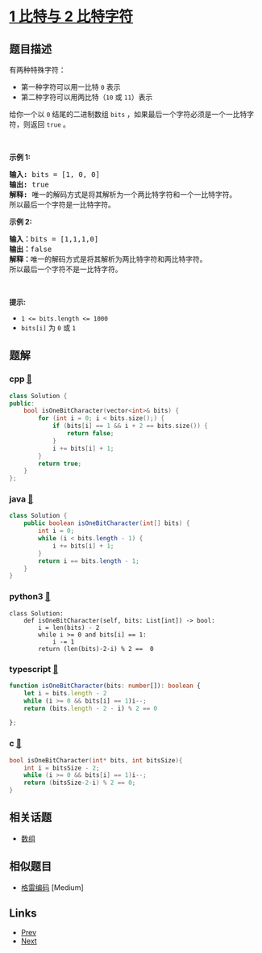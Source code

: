 
# [1 比特与 2 比特字符](https://leetcode-cn.com/problems/1-bit-and-2-bit-characters)

## 题目描述

<p>有两种特殊字符：</p>

<ul>
	<li>第一种字符可以用一比特&nbsp;<code>0</code> 表示</li>
	<li>第二种字符可以用两比特（<code>10</code>&nbsp;或&nbsp;<code>11</code>）表示</li>
</ul>

<p>给你一个以 <code>0</code> 结尾的二进制数组&nbsp;<code>bits</code>&nbsp;，如果最后一个字符必须是一个一比特字符，则返回 <code>true</code> 。</p>

<p>&nbsp;</p>

<p><strong>示例&nbsp;1:</strong></p>

<pre>
<strong>输入:</strong> bits = [1, 0, 0]
<strong>输出:</strong> true
<strong>解释:</strong> 唯一的解码方式是将其解析为一个两比特字符和一个一比特字符。
所以最后一个字符是一比特字符。
</pre>

<p><strong>示例&nbsp;2:</strong></p>

<pre>
<strong>输入：</strong>bits = [1,1,1,0]
<strong>输出：</strong>false
<strong>解释：</strong>唯一的解码方式是将其解析为两比特字符和两比特字符。
所以最后一个字符不是一比特字符。
</pre>

<p>&nbsp;</p>

<p><strong>提示:</strong></p>

<ul>
	<li><code>1 &lt;= bits.length &lt;= 1000</code></li>
	<li><code>bits[i]</code> 为 <code>0</code> 或 <code>1</code></li>
</ul>


## 题解

### cpp [🔗](1-bit-and-2-bit-characters.cpp) 
```cpp
class Solution {
public:
    bool isOneBitCharacter(vector<int>& bits) {
        for (int i = 0; i < bits.size();) {
            if (bits[i] == 1 && i + 2 == bits.size()) {
                return false;
            }
            i += bits[i] + 1;
        }
        return true;
    }
};
```
### java [🔗](1-bit-and-2-bit-characters.java) 
```java
class Solution {
    public boolean isOneBitCharacter(int[] bits) {
        int i = 0;
        while (i < bits.length - 1) {
            i += bits[i] + 1;
        }
        return i == bits.length - 1;
    }
}
```
### python3 [🔗](1-bit-and-2-bit-characters.py) 
```python3
class Solution:
    def isOneBitCharacter(self, bits: List[int]) -> bool:
        i = len(bits) - 2
        while i >= 0 and bits[i] == 1:
            i -= 1
        return (len(bits)-2-i) % 2 ==  0
```
### typescript [🔗](1-bit-and-2-bit-characters.ts) 
```typescript
function isOneBitCharacter(bits: number[]): boolean {
    let i = bits.length - 2
    while (i >= 0 && bits[i] == 1)i--;
    return (bits.length - 2 - i) % 2 == 0

};
```
### c [🔗](1-bit-and-2-bit-characters.c) 
```c
bool isOneBitCharacter(int* bits, int bitsSize){
    int i = bitsSize - 2;
    while (i >= 0 && bits[i] == 1)i--;
    return (bitsSize-2-i) % 2 == 0;
}
```


## 相关话题

- [数组](../../tags/array.md) 


## 相似题目

- [格雷编码](../gray-code/README.md)  [Medium] 


## Links

- [Prev](../max-stack/README.md) 
- [Next](../find-pivot-index/README.md) 

